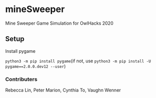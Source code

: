 # mineSweeper
Mine Sweeper Game Simulation for OwlHacks 2020

## Setup
Install pygame

`python3 -m pip install pygame`(if not, use `python3 -m pip install -U pygame==2.0.0.dev12 --user`)

### Contributers
Rebecca Lin, Peter Marion, Cynthia To, Vaughn Wenner
